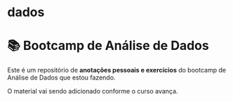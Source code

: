 # dados
# 📚 Bootcamp de Análise de Dados

Este é um repositório de  **anotações pessoais e exercícios** do bootcamp de Análise de Dados que estou fazendo.

O material vai sendo adicionado conforme o curso avança.

